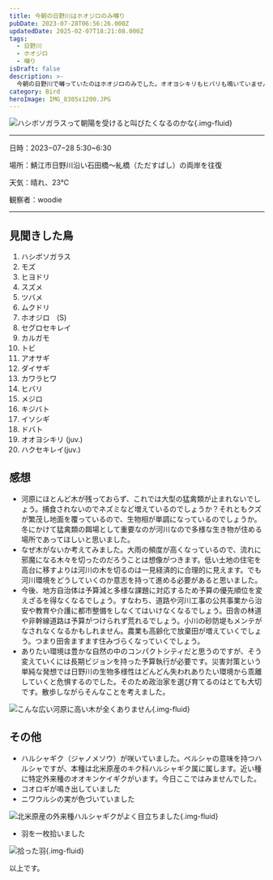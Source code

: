 ```yaml
---
title: 今朝の日野川はホオジロのみ囀り
pubDate: 2023-07-28T06:56:26.000Z
updatedDate: 2025-02-07T18:21:08.000Z
tags:
  - 日野川
  - ホオジロ
  - 囀り
isDraft: false
description: >-
  今朝の日野川で囀っていたのはホオジロのみでした。オオヨシキリもヒバリも鳴いていませんでした。それにしても河原に高い木が全くないのは残念です。冬には猛禽達の停まり木がないので餌取りにも苦労するでしょうから。
category: Bird
heroImage: IMG_8305x1200.JPG
---
```






![ハシボソガラスって朝陽を受けると叫びたくなるのかな](https://object-storage.tyo2.conoha.io/v1/nc_2520d9a1_blog-astro-assets/blog-astro-assets/IMG_8305x1200.JPG){.img-fluid}



---

日時：2023−07−28 5:30~6:30

場所：鯖江市日野川沿い石田橋〜糺橋（ただすばし）の両岸を往復

天気：晴れ、23℃

観察者：woodie

---





## 見聞きした鳥

1. ハシボソガラス
2. モズ
3. ヒヨドリ
4. スズメ
5. ツバメ
6. ムクドリ
7. ホオジロ　(S)
8. セグロセキレイ
9. カルガモ
10. トビ
11. アオサギ
12. ダイサギ
13. カワラヒワ
14. ヒバリ
15. メジロ
16. キジバト
17. イソシギ
18. ドバト
19. オオヨシキリ (juv.)
20. ハクセキレイ(juv.)

## 感想

- 河原にほとんど木が残っておらず、これでは大型の猛禽類が止まれないでしょう。捕食されないのでネズミなど増えているのでしょうか？それともクズが繁茂し地面を覆っているので、生物相が単調になっているのでしょうか。冬にかけて猛禽類の餌場として重要なのが河川なので多様な生き物が住める場所であってほしいと思いました。
- なぜ木がないか考えてみました。大雨の頻度が高くなっているので、流れに邪魔になる木々を切ったのだろうことは想像がつきます。低い土地の住宅を高台に移すよりは河川の木を切るのは一見経済的に合理的に見えます。でも河川環境をどうしていくのか意志を持って進める必要があると思いました。
- 今後、地方自治体は予算減と多様な課題に対応するため予算の優先順位を変えざるを得なくなるでしょう。すなわち、道路や河川工事の公共事業から治安や教育や介護に都市整備をしなくてはいけなくなるでしょう。田舎の林道や非幹線道路は予算がつけられず荒れるでしょう。小川の砂防堤もメンテがなされなくなるかもしれません。農業も高齢化で放棄田が増えていくでしょう。つまり田舎ますます住みづらくなっていくでしょう。
- ありたい環境は豊かな自然の中のコンパクトシティだと思うのですが、そう変えていくには長期ビジョンを持った予算執行が必要です。災害対策という単純な発想では日野川の生物多様性はどんどん失われありたい環境から乖離していくと危惧するのでした。そのため政治家を選び育てるのはとても大切です。散歩しながらそんなことを考えました。

![こんな広い河原に高い木が全くありません](https://object-storage.tyo2.conoha.io/v1/nc_2520d9a1_blog-astro-assets/blog-astro-assets/IMG_8309x1200.JPG){.img-fluid}



## その他

- ハルシャギク（ジャノメソウ）が咲いていました。ペルシャの意味を持つハルシャですが、本種は北米原産のキク科ハルシャギク属に属します。近い種に特定外来種のオオキンケイギクがいます。今日ここではみませんでした。
- コオロギが鳴き出していました
- ニワウルシの実が色づいていました

![北米原産の外来種ハルシャギクがよく目立ちました](https://object-storage.tyo2.conoha.io/v1/nc_2520d9a1_blog-astro-assets/blog-astro-assets/IMG_8302x1200.JPG){.img-fluid}

- 羽を一枚拾いました

![拾った羽](https://object-storage.tyo2.conoha.io/v1/nc_2520d9a1_blog-astro-assets/blog-astro-assets/IMG_8311x1200.JPG){.img-fluid}

以上です。

